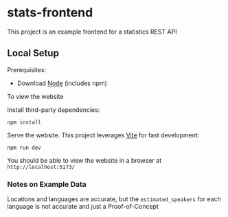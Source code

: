 # stats-frontend
This project is an example frontend for a statistics REST API

## Local Setup
Prerequisites:
- Download [Node](https://nodejs.org/en/download/package-manager) (includes npm)

To view the website 

Install third-party dependencies:
```shell
npm install
```

Serve the website.  This project leverages [Vite](https://vitejs.dev/) for fast development:
```
npm run dev
```
You should be able to view the website in a browser at `http://localhost:5173/`

### Notes on Example Data
Locations and languages are accurate, but the `estimated_speakers` for each language is not accurate and just a Proof-of-Concept